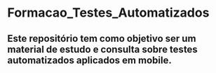 # Formacao_Testes_Automatizados

## Este repositório tem como objetivo ser um material de estudo e consulta sobre testes automatizados aplicados em mobile.
